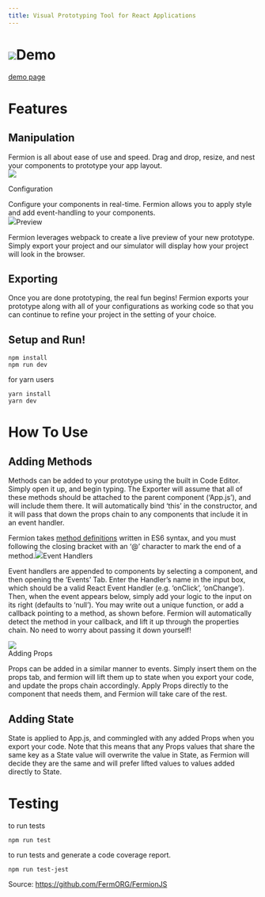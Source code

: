 ```yaml
---
title: Visual Prototyping Tool for React Applications
---
```


# ![](https://github.com/FermORG/fermorg.github.io/raw/master/assets/images/logo1.png)Demo

[demo page](http://www.fermionjs.io/features.html)

# Features

## Manipulation

Fermion is all about ease of use and speed. Drag and drop, resize, and nest your components to prototype your app layout.  
![](https://raw.githubusercontent.com/FermORG/fermorg.github.io/master/assets/images/manipulation.gif)

Configuration

Configure your components in real-time. Fermion allows you to apply style and add event-handling to your components.  
![](https://github.com/FermORG/fermorg.github.io/raw/master/assets/images/config.gif)Preview

Fermion leverages webpack to create a live preview of your new prototype. Simply export your project and our simulator will display how your project will look in the browser.

## Exporting

Once you are done prototyping, the real fun begins! Fermion exports your prototype along with all of your configurations as working code so that you can continue to refine your project in the setting of your choice.

## Setup and Run!

```
npm install
npm run dev

```

for yarn users

```
yarn install
yarn dev

```

# How To Use

## Adding Methods

Methods can be added to your prototype using the built in Code Editor. Simply open it up, and begin typing. The Exporter will assume that all of these methods should be attached to the parent component \(‘App.js’\), and will include them there. It will automatically bind ‘this’ in the constructor, and it will pass that down the props chain to any components that include it in an event handler.

Fermion takes [method definitions](https://developer.mozilla.org/en-US/docs/Web/JavaScript/Reference/Functions/Method_definitions) written in ES6 syntax, and you must following the closing bracket with an ‘@’ character to mark the end of a method.![](https://github.com/FermORG/fermorg.github.io/raw/master/assets/images/methods.png)Event Handlers

Event handlers are appended to components by selecting a component, and then opening the ‘Events’ Tab. Enter the Handler’s name in the input box, which should be a valid React Event Handler \(e.g. ‘onClick’, ‘onChange’\). Then, when the event appears below, simply add your logic to the input on its right \(defaults to ‘null’\). You may write out a unique function, or add a callback pointing to a method, as shown before. Fermion will automatically detect the method in your callback, and lift it up through the properties chain. No need to worry about passing it down yourself!

![](https://github.com/FermORG/fermorg.github.io/raw/master/assets/images/events.png)  
Adding Props

Props can be added in a similar manner to events. Simply insert them on the props tab, and fermion will lift them up to state when you export your code, and update the props chain accordingly. Apply Props directly to the component that needs them, and Fermion will take care of the rest.

## Adding State

State is applied to App.js, and commingled with any added Props when you export your code. Note that this means that any Props values that share the same key as a State value will overwrite the value in State, as Fermion will decide they are the same and will prefer lifted values to values added directly to State.

# Testing

to run tests

```
npm run test

```

to run tests and generate a code coverage report.

```
npm run test-jest
```

Source: https://github.com/FermORG/FermionJS

